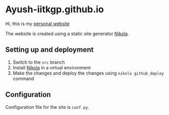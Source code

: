 # Ayush-iitkgp.github.io

Hi, this is my [personal website](https://ayush-iitkgp.github.io/)

The website is created using a static site generator [Nikola](https://getnikola.com/).

## Setting up and deployment
1. Switch to the ``src`` branch
2. Install [Nikola](https://getnikola.com/) in a virtual environment
3. Make the changes and deploy the changes using ``nikola github_deploy`` command

## Configuration 

Configuration file for the site is ``conf.py``.